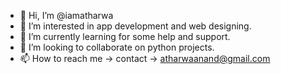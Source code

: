 - 👋 Hi, I’m @iamatharwa
- 👀 I’m interested in app development and web designing.
- 🌱 I’m currently learning for some help and support.
- 💞️ I’m looking to collaborate on python projects.
- 📫 How to reach me -> contact -> atharwaanand@gmail.com
